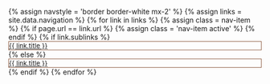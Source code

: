 <style>
/* Dropdown Content (Hidden by Default) */
.dropdown-content {
  display: none;
  position: absolute;
  background-color: #fff;
  color:#8b583d;
  min-width: 140px;
  box-shadow: 0px 8px 16px 0px rgba(0,0,0,0.2);
  z-index: 1;
  width:100%;
/*  line-height:2rem;*/
  top:28px;
  list-style: none;
  text-align:center;
}

/* Links inside the dropdown */
.dropdown-content a {
  color: #8b583d;
  padding: 2px 6px;
  text-decoration: none;
  display: block;
}

/* Change color of dropdown links on hover */
.dropdown-content a:hover {background-color: #8b583d;
    color: #fff;
}
#Toolbar ul { 
    list-style: none; 
    float: left; 
    padding:0;
}
#Toolbar ul li{ 
    font-size:small;
    border: 1px solid #8b583d;
}
/* Show the dropdown menu on hover */
.dropdown:hover .dropdown-content {
    display: block;
    }

/* Change the background color of the dropdown button when the dropdown content is shown */
.dropdown:hover .dropbtn {background-color: #001e36;}
</style>
<script>
$(document).ready(function(){
    $("#toggleLink").unbind().click(function() {
        var showList = $("#toggleLink").hasClass("show-nav-link");
        if (showList) {
            $("#sub-menu").show();
            $("#toggleLink").removeClass("show-nav-link");
            $("#toggleLink").addClass("hide-nav-link");
            $("#toggleLink").html("Hide section navigation<span class=\"fa fa-angle-up\">&nbsp;</span>");
        } else {
            $("#sub-menu").hide();
            $("#toggleLink").removeClass("hide-nav-link");
            $("#toggleLink").addClass("show-nav-link");
            $("#toggleLink").html("Show section navigation<span class=\"fa fa-angle-down\">&nbsp;</span>");
        }
    });
});
</script>
<nav id="Toolbar"  class="tbToolbar navbar navbar-expand-md" role="navigation"><!-- class="collapse navbar-collapse">-->
    <ul class="navbar-nav mx-auto"><!-- nav navbar-nav">-->
        {% assign navstyle = 'border border-white mx-2' %}
        {% assign links = site.data.navigation %}
        {% for link in links %}
                {% assign class = nav-item %}
                {% if page.url == link.url %}
                    {% assign class = 'nav-item active' %}
                {% endif %}
                {% if link.sublinks %}
                    <li id="{{link.title}}-menu" id="{{ class }}" class="{{ navstyle }} dropdown {{ class }} tbItem">
                        <a href="{{ link.url }}" class="nav-link tbItemLink dropdown-toggle" data-toggle="dropdown" role="button" aria-haspopup="true" aria-expanded="false">{{ link.title }} <span class="caret"></span></a>
                        <ul class="dropdown-content">
                            {% for sublink in link.sublinks %}
                                {% if sublink.title == 'separator' %}
                                    <li role="separator" class="sub-nav-group divider"></li>
                                {% else %}
                                    <li>
                                        <a href="{{ sublink.url }}">{{ sublink.title }}</a>
                                    </li>
                                {% endif %}
                            {% endfor %}
                        </ul>
                    </li>
                {% else %}
                    <li id="{{ class }}" class="{{ class }} tbItem">
                        <a class="nav-link tbItemLink" href="{{ link.url }}">{{ link.title }}</a>
                    </li>
                {% endif %}
        {% endfor %}
    </ul>
</nav>


